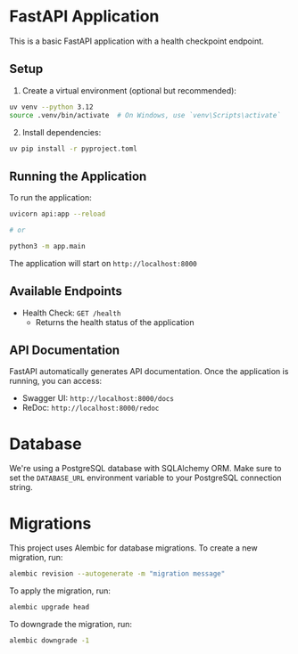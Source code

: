 # FastAPI Application

This is a basic FastAPI application with a health checkpoint endpoint.

## Setup

1. Create a virtual environment (optional but recommended):
```bash
uv venv --python 3.12
source .venv/bin/activate  # On Windows, use `venv\Scripts\activate`
```

2. Install dependencies:
```bash
uv pip install -r pyproject.toml
```

## Running the Application

To run the application:

```bash
uvicorn api:app --reload

# or

python3 -m app.main
```

The application will start on `http://localhost:8000`

## Available Endpoints

- Health Check: `GET /health`
  - Returns the health status of the application

## API Documentation

FastAPI automatically generates API documentation. Once the application is running, you can access:

- Swagger UI: `http://localhost:8000/docs`
- ReDoc: `http://localhost:8000/redoc`

# Database

We're using a PostgreSQL database with SQLAlchemy ORM.
Make sure to set the `DATABASE_URL` environment variable to your PostgreSQL connection string.

# Migrations

This project uses Alembic for database migrations. To create a new migration, run:

```bash
alembic revision --autogenerate -m "migration message"
```
To apply the migration, run:

```bash
alembic upgrade head
```
To downgrade the migration, run:

```bash
alembic downgrade -1
```
